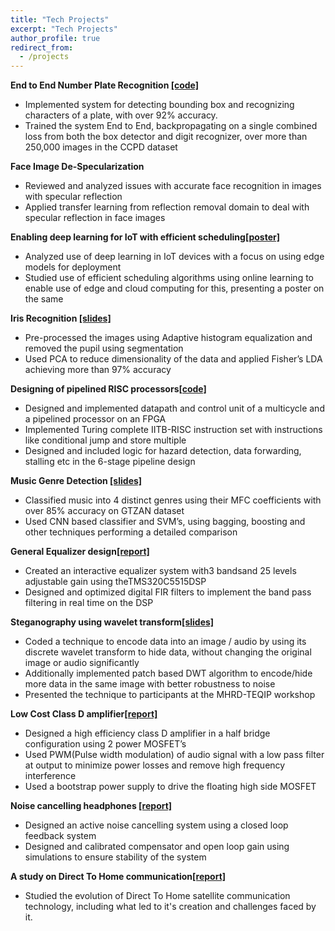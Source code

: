 ```yaml
---
title: "Tech Projects"
excerpt: "Tech Projects"
author_profile: true
redirect_from:
  - /projects
---
```




**End to End Number Plate Recognition [[code]](https://github.com/ShubAn1901/License-Plate-Recognition)**
- Implemented system for detecting bounding box and recognizing characters of a plate, with over 92% accuracy.
- Trained the system End to End, backpropagating on a single combined loss from both the box detector and digit
recognizer, over more than 250,000 images in the CCPD dataset

**Face Image De-Specularization**
- Reviewed and analyzed issues with accurate face recognition in images with specular reflection
- Applied transfer learning from reflection removal domain to deal with specular reflection in face images

**Enabling deep learning for IoT with efficient scheduling[[poster]](https://shubhangb97.github.io/files/Deep_learning_IoT.pdf)**

- Analyzed use of deep learning in IoT devices with a focus on using edge models for deployment
- Studied use of efficient scheduling algorithms using online learning to enable use of edge and cloud computing for this, presenting a poster on the same



**Iris Recognition [[slides]](https://shubhangb97.github.io/files/Iris_Recognition.pdf)**

- Pre-processed the images using Adaptive histogram equalization and removed the pupil using segmentation
- Used PCA to reduce dimensionality of the data and applied Fisher’s LDA achieving more than 97% accuracy

**Designing of pipelined RISC processors[[code]](https://github.com/shubhangb97/RISC-Processor-design)**

- Designed and implemented datapath and control unit of a multicycle and a pipelined processor on an FPGA
- Implemented Turing complete IITB-RISC instruction set with instructions like conditional jump and store multiple
- Designed and included logic for hazard detection, data forwarding, stalling etc in the 6-stage pipeline design

**Music Genre Detection [[slides]](https://shubhangb97.github.io/files/Music_Genre_Report.pdf)**

- Classified music into 4 distinct genres using their MFC coefficients with over 85% accuracy on GTZAN dataset
- Used CNN based classifier and SVM’s, using bagging, boosting and other techniques performing a detailed comparison

**General Equalizer design[[report]](https://shubhangb97.github.io/files/Graphic_Equalizer.pdf)**

- Created an interactive equalizer system with3 bandsand 25 levels adjustable gain using theTMS320C5515DSP
- Designed and optimized digital FIR filters to implement the band pass filtering in real time on the DSP

**Steganography using wavelet transform[[slides]](https://shubhangb97.github.io/files/Steganography.pdf)**

- Coded a technique to encode data into an image / audio by using its discrete wavelet transform to hide data, without changing the original image or audio significantly
- Additionally implemented patch based DWT algorithm to encode/hide more data in the same image with better robustness to noise
- Presented the technique to participants at the MHRD-TEQIP workshop

**Low Cost Class D amplifier[[report]](https://shubhangb97.github.io/files/Low_cost_classD.pdf)**

- Designed a high efficiency class D amplifier in a half bridge configuration using 2 power MOSFET’s
- Used PWM(Pulse width modulation) of audio signal with a low pass filter at output to minimize power losses and remove high frequency interference
- Used a bootstrap power supply to drive the floating high side MOSFET


**Noise cancelling headphones [[report]](https://shubhangb97.github.io/files/Noise_Cancelling.pdf)**

- Designed an active noise cancelling system using a closed loop feedback system
- Designed and calibrated compensator and open loop gain using simulations to ensure stability of the system


**A study on Direct To Home communication[[report]](https://shubhangb97.github.io/files/DTH_report.pdf)**
- Studied the evolution of Direct To Home satellite communication technology, including what led to it's creation and challenges faced by it.
